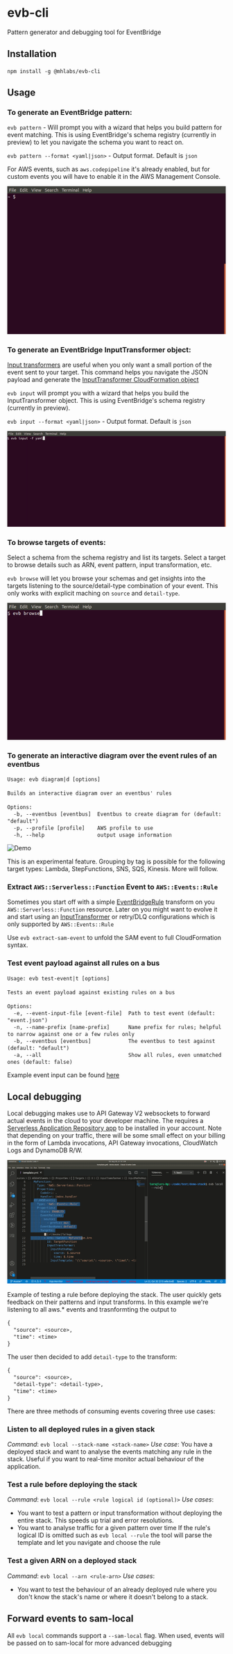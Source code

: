 # evb-cli
Pattern generator and debugging tool for EventBridge

## Installation
`npm install -g @mhlabs/evb-cli`

## Usage

### To generate an EventBridge pattern:
`evb pattern` - Will prompt you with a wizard that helps you build pattern for event matching. This is using EventBridge's schema registry (currently in preview) to let you navigate the schema you want to react on. 

`evb pattern --format <yaml|json>` - Output format. Default is `json`

For AWS events, such as `aws.codepipeline` it's already enabled, but for custom events you will have to enable it in the AWS Management Console.

![Demo](demo.gif)

### To generate an EventBridge InputTransformer object:
[Input transformers](https://docs.aws.amazon.com/eventbridge/latest/userguide/eventbridge-input-transformer-tutorial.html) are useful when you only want a small portion of the event sent to your target. This command helps you navigate the JSON payload and generate the [InputTransformer CloudFormation object](https://docs.aws.amazon.com/AWSCloudFormation/latest/UserGuide/aws-properties-events-rule-inputtransformer.html)

`evb input` will prompt you with a wizard that helps you build the InputTransformer object. This is using EventBridge's schema registry (currently in preview).

`evb input --format <yaml|json>` - Output format. Default is `json`

![Demo](demo-input.gif)

### To browse targets of events:
Select a schema from the schema registry and list its targets. Select a target to browse details such as ARN, event pattern, input transformation, etc.

`evb browse` will let you browse your schemas and get insights into the targets listening to the source/detail-type combination of your event. This only works with explicit maching on `source` and `detail-type`.

![Demo](demo-browse.gif)

### To generate an interactive diagram over the event rules of an eventbus
```
Usage: evb diagram|d [options]

Builds an interactive diagram over an eventbus' rules 

Options:
  -b, --eventbus [eventbus]  Eventbus to create diagram for (default: "default")
  -p, --profile [profile]    AWS profile to use
  -h, --help                 output usage information
```
![Demo](demo-diagram.gif)

This is an experimental feature. Grouping by tag is possible for the following target types: Lambda, StepFunctions, SNS, SQS, Kinesis. More will follow.

### Extract `AWS::Serverless::Function` Event to `AWS::Events::Rule`
Sometimes you start off with a simple [EventBridgeRule](https://github.com/aws/serverless-application-model/blob/master/versions/2016-10-31.md#eventbridgerule) transform on you `AWS::Serverless::Function` resource. Later on you might want to evolve it and start using an [InputTransformer](https://docs.aws.amazon.com/AWSCloudFormation/latest/UserGuide/aws-properties-events-rule-inputtransformer.html) or retry/DLQ configurations which is only supported by `AWS::Events::Rule`

Use `evb extract-sam-event` to unfold the SAM event to full CloudFormation syntax.

### Test event payload against all rules on a bus
```
Usage: evb test-event|t [options]

Tests an event payload against existing rules on a bus

Options:
  -e, --event-input-file [event-file]  Path to test event (default: "event.json")
  -n, --name-prefix [name-prefix]      Name prefix for rules; helpful to narrow against one or a few rules only
  -b, --eventbus [eventbus]            The eventbus to test against (default: "default")
  -a, --all                            Show all rules, even unmatched ones (default: false)
```
Example event input can be found [here](tests/test-event.json)

## Local debugging
Local debugging makes use to API Gateway V2 websockets to forward actual events in the cloud to your developer machine. The requires a [Serverless Application Repository app](https://serverlessrepo.aws.amazon.com/applications/eu-west-1/751354400372/evb-local) to be installed in your account. Note that depending on your traffic, there will be some small effect on your billing in the form of Lambda invocations, API Gateway invocations, CloudWatch Logs and DynamoDB R/W.

![Demo](demo-local.gif)

Example of testing a rule before deploying the stack. The user quickly gets feedback on their patterns and input transforms. In this example we're listening to all aws.* events and trasnformting the output to 
```
{
  "source": <source>,
  "time": <time>
}
```
The user then decided to add `detail-type` to the transform:
```
{
  "source": <source>,
  "detail-type": <detail-type>,
  "time": <time>
}
```


There are three methods of consuming events covering three use cases:
### Listen to all deployed rules in a given stack
*Command*: `evb local --stack-name <stack-name>`
*Use case*: You have a deployed stack and want to analyse the events matching any rule in the stack. Useful if you want to real-time monitor actual behaviour of the application.

### Test a rule before deploying the stack
*Command*: `evb local --rule <rule logical id (optional)>`
*Use cases*: 
* You want to test a pattern or input transformation without deploying the entire stack. This speeds up trial and error resolutions. 
* You want to analyse traffic for a given pattern over time
If the rule's logical ID is omitted such as `evb local --rule` the tool will parse the template and let you navigate and choose the rule

### Test a given ARN on a deployed stack
*Command*: `evb local --arn <rule-arn>`
*Use cases*: 
* You want to test the behaviour of an already deployed rule where you don't know the stack's name or where it doesn't belong to a stack.

## Forward events to sam-local
All `evb local` commands support a `--sam-local` flag. When used, events will be passed on to sam-local for more advanced debugging

